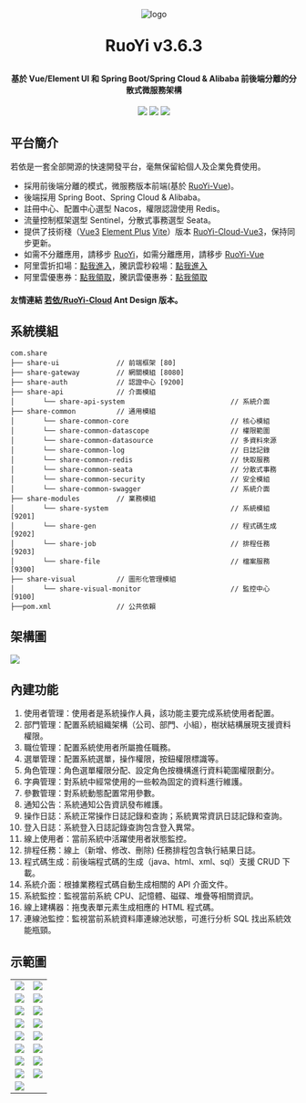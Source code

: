 <p align="center">
	<img alt="logo" src="https://oscimg.oschina.net/oscnet/up-b99b286755aef70355a7084753f89cdb7c9.png">
</p>
<h1 align="center" style="margin: 30px 0 30px; font-weight: bold;">RuoYi v3.6.3</h1>
<h4 align="center">基於 Vue/Element UI 和 Spring Boot/Spring Cloud & Alibaba 前後端分離的分散式微服務架構</h4>
<p align="center">
	<a href="https://gitee.com/y_project/RuoYi-Cloud/stargazers"><img src="https://gitee.com/y_project/RuoYi-Cloud/badge/star.svg?theme=dark"></a>
	<a href="https://gitee.com/y_project/RuoYi-Cloud"><img src="https://img.shields.io/badge/RuoYi-v3.6.3-brightgreen.svg"></a>
	<a href="https://gitee.com/y_project/RuoYi-Cloud/blob/master/LICENSE"><img src="https://img.shields.io/github/license/mashape/apistatus.svg"></a>
</p>

## 平台簡介

若依是一套全部開源的快速開發平台，毫無保留給個人及企業免費使用。

* 採用前後端分離的模式，微服務版本前端(基於 [RuoYi-Vue](https://gitee.com/y_project/RuoYi-Vue))。
* 後端採用 Spring Boot、Spring Cloud & Alibaba。
* 註冊中心、配置中心選型 Nacos，權限認證使用 Redis。
* 流量控制框架選型 Sentinel，分散式事務選型 Seata。
* 提供了技術棧（[Vue3](https://v3.cn.vuejs.org) [Element Plus](https://element-plus.org/zh-CN) [Vite](https://cn.vitejs.dev)）版本 [RuoYi-Cloud-Vue3](https://github.com/yangzongzhuan/RuoYi-Cloud-Vue3)，保持同步更新。
* 如需不分離應用，請移步 [RuoYi](https://gitee.com/y_project/RuoYi)，如需分離應用，請移步 [RuoYi-Vue](https://gitee.com/y_project/RuoYi-Vue)
* 阿里雲折扣場：[點我進入](http://aly.share.vip)，騰訊雲秒殺場：[點我進入](http://txy.share.vip)&nbsp;&nbsp;
* 阿里雲優惠券：[點我領取](https://www.aliyun.com/minisite/goods?userCode=brki8iof&share_source=copy_link)，騰訊雲優惠券：[點我領取](https://cloud.tencent.com/redirect.php?redirect=1025&cps_key=198c8df2ed259157187173bc7f4f32fd&from=console)&nbsp;&nbsp;

#### 友情連結 [若依/RuoYi-Cloud](https://gitee.com/zhangmrit/share-cloud) Ant Design 版本。

## 系統模組

~~~
com.share     
├── share-ui              // 前端框架 [80]
├── share-gateway         // 網關模組 [8080]
├── share-auth            // 認證中心 [9200]
├── share-api             // 介面模組
│       └── share-api-system                          // 系統介面
├── share-common          // 通用模組
│       └── share-common-core                         // 核心模組
│       └── share-common-datascope                    // 權限範圍
│       └── share-common-datasource                   // 多資料來源
│       └── share-common-log                          // 日誌記錄
│       └── share-common-redis                        // 快取服務
│       └── share-common-seata                        // 分散式事務
│       └── share-common-security                     // 安全模組
│       └── share-common-swagger                      // 系統介面
├── share-modules         // 業務模組
│       └── share-system                              // 系統模組 [9201]
│       └── share-gen                                 // 程式碼生成 [9202]
│       └── share-job                                 // 排程任務 [9203]
│       └── share-file                                // 檔案服務 [9300]
├── share-visual          // 圖形化管理模組
│       └── share-visual-monitor                      // 監控中心 [9100]
├──pom.xml                // 公共依賴
~~~

## 架構圖

<img src="https://oscimg.oschina.net/oscnet/up-82e9722ecb846786405a904bafcf19f73f3.png"/>

## 內建功能

1.  使用者管理：使用者是系統操作人員，該功能主要完成系統使用者配置。
2.  部門管理：配置系統組織架構（公司、部門、小組），樹狀結構展現支援資料權限。
3.  職位管理：配置系統使用者所屬擔任職務。
4.  選單管理：配置系統選單，操作權限，按鈕權限標識等。
5.  角色管理：角色選單權限分配、設定角色按機構進行資料範圍權限劃分。
6.  字典管理：對系統中經常使用的一些較為固定的資料進行維護。
7.  參數管理：對系統動態配置常用參數。
8.  通知公告：系統通知公告資訊發布維護。
9.  操作日誌：系統正常操作日誌記錄和查詢；系統異常資訊日誌記錄和查詢。
10. 登入日誌：系統登入日誌記錄查詢包含登入異常。
11. 線上使用者：當前系統中活躍使用者狀態監控。
12. 排程任務：線上（新增、修改、刪除) 任務排程包含執行結果日誌。
13. 程式碼生成：前後端程式碼的生成（java、html、xml、sql）支援 CRUD 下載。
14. 系統介面：根據業務程式碼自動生成相關的 API 介面文件。
15. 系統監控：監視當前系統 CPU、記憶體、磁碟、堆疊等相關資訊。
16. 線上建構器：拖曳表單元素生成相應的 HTML 程式碼。
17. 連線池監控：監視當前系統資料庫連線池狀態，可進行分析 SQL 找出系統效能瓶頸。


## 示範圖

<table>
    <tr>
        <td><img src="https://oscimg.oschina.net/oscnet/cd1f90be5f2684f4560c9519c0f2a232ee8.jpg"/></td>
        <td><img src="https://oscimg.oschina.net/oscnet/1cbcf0e6f257c7d3a063c0e3f2ff989e4b3.jpg"/></td>
    </tr>
    <tr>
        <td><img src="https://oscimg.oschina.net/oscnet/up-8074972883b5ba0622e13246738ebba237a.png"/></td>
        <td><img src="https://oscimg.oschina.net/oscnet/up-9f88719cdfca9af2e58b352a20e23d43b12.png"/></td>
    </tr>
    <tr>
        <td><img src="https://oscimg.oschina.net/oscnet/up-39bf2584ec3a529b0d5a3b70d15c9b37646.png"/></td>
        <td><img src="https://oscimg.oschina.net/oscnet/up-4148b24f58660a9dc347761e4cf6162f28f.png"/></td>
    </tr>
	<tr>
        <td><img src="https://oscimg.oschina.net/oscnet/up-b2d62ceb95d2dd9b3fbe157bb70d26001e9.png"/></td>
        <td><img src="https://oscimg.oschina.net/oscnet/up-d67451d308b7a79ad6819723396f7c3d77a.png"/></td>
    </tr>	 
    <tr>
        <td><img src="https://oscimg.oschina.net/oscnet/5e8c387724954459291aafd5eb52b456f53.jpg"/></td>
        <td><img src="https://oscimg.oschina.net/oscnet/644e78da53c2e92a95dfda4f76e6d117c4b.jpg"/></td>
    </tr>
	<tr>
        <td><img src="https://oscimg.oschina.net/oscnet/up-8370a0d02977eebf6dbf854c8450293c937.png"/></td>
        <td><img src="https://oscimg.oschina.net/oscnet/up-49003ed83f60f633e7153609a53a2b644f7.png"/></td>
    </tr>
	<tr>
        <td><img src="https://oscimg.oschina.net/oscnet/up-d4fe726319ece268d4746602c39cffc0621.png"/></td>
        <td><img src="https://oscimg.oschina.net/oscnet/up-c195234bbcd30be6927f037a6755e6ab69c.png"/></td>
    </tr>
	<tr>
        <td><img src="https://oscimg.oschina.net/oscnet/up-ece3fd37a3d4bb75a3926e905a3c5629055.png"/></td>
        <td><img src="https://oscimg.oschina.net/oscnet/up-92ffb7f3835855cff100fa0f754a6be0d99.png"/></td>
    </tr>
    <tr>
        <td><img src="https://oscimg.oschina.net/oscnet/up-ff9e3066561574aca73005c5730c6a41f15.png"/></td>
    </tr>
</table>
